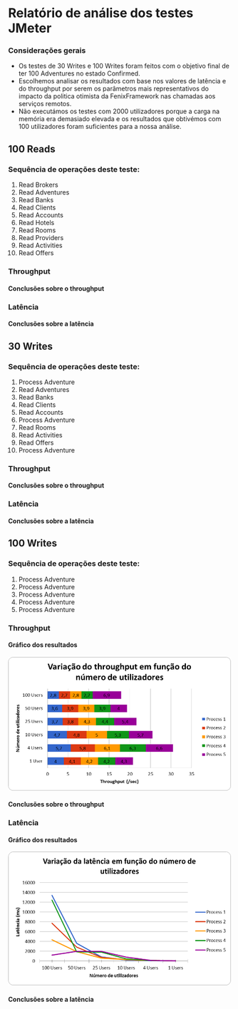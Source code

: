 <h1>Relatório de análise dos testes JMeter</h1>

<h3>Considerações gerais</h3>

- Os testes de 30 Writes e 100 Writes foram feitos com o objetivo final de ter 100 Adventures no estado Confirmed.
- Escolhemos analisar os resultados com base nos valores de latência e do throughput por serem os parâmetros mais representativos do impacto da politica otimista da FenixFramework nas chamadas aos serviços remotos.
- Não executámos os testes com 2000 utilizadores porque a carga na memória era demasiado elevada e os resultados que obtivémos com 100 utilizadores foram suficientes para a nossa análise.

<h2>100 Reads</h2>
<h3>Sequência de operações deste teste:</h3>

1. Read Brokers
2. Read Adventures
3. Read Banks
4. Read Clients
5. Read Accounts
6. Read Hotels
7. Read Rooms
8. Read Providers
9. Read Activities
10. Read Offers

<h3>Throughput</h3>

<h4>Conclusões sobre o throughput</h4>


<h3>Latência</h3>

<h4>Conclusões sobre a latência</h4>



<h2>30 Writes</h2>
<h3>Sequência de operações deste teste:</h3>

1. Process Adventure
2. Read Adventures
3. Read Banks
4. Read Clients
5. Read Accounts
6. Process Adventure
7. Read Rooms
8. Read Activities
9. Read Offers
10. Process Adventure

<h3>Throughput</h3>

<h4>Conclusões sobre o throughput</h4>


<h3>Latência</h3>

<h4>Conclusões sobre a latência</h4>



<h2>100 Writes</h2>
<h3>Sequência de operações deste teste:</h3>

1. Process Adventure
2. Process Adventure
3. Process Adventure
4. Process Adventure
5. Process Adventure

<h3>Throughput</h3>
<h4>Gráfico dos resultados</h4>
<img src="/images/100writes_throughput.png" height="300" width="500"/>

<h4>Conclusões sobre o throughput</h4>


<h3>Latência</h3>
<h4>Gráfico dos resultados</h4>
<img src="/images/100writes_latency.png" height="300" width="500"/>

<h4>Conclusões sobre a latência</h4>


